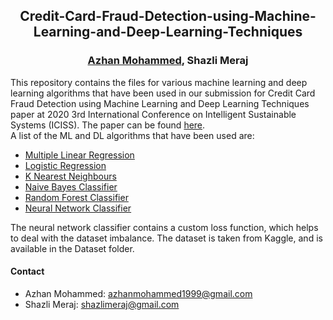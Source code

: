 <p style="text-align: center;"></p>
<span align="center"> <h2> Credit-Card-Fraud-Detection-using-Machine-Learning-and-Deep-Learning-Techniques </h2> </span>
<p style="text-align: center;"></p>
<span align="center"> <h3> <a href="https://azhanmohammed.netlify.app">Azhan Mohammed</a>, Shazli Meraj</h3> </span>


This repository contains the files for various machine learning and deep learning algorithms that have been used in our submission for Credit Card Fraud Detection using Machine Learning and Deep Learning Techniques paper at 2020 3rd International Conference on Intelligent Sustainable Systems (ICISS). The paper can be found [here](https://ieeexplore.ieee.org/abstract/document/9316002).  
A list of the ML and DL algorithms that have been used are:  
- [Multiple Linear Regression](https://github.com/sheikhazhanmohammed/Credit-Card-Fraud-Detection-using-Machine-Learning-and-Deep-Learning-Techniques/blob/main/Multiple%20Linear%20Regression.ipynb)
- [Logistic Regression](https://github.com/sheikhazhanmohammed/Credit-Card-Fraud-Detection-using-Machine-Learning-and-Deep-Learning-Techniques/blob/main/Logistic%20Regression%20Classifier.ipynb)
- [K Nearest Neighbours](https://github.com/sheikhazhanmohammed/Credit-Card-Fraud-Detection-using-Machine-Learning-and-Deep-Learning-Techniques/blob/main/K%20Nearest%20Neighbours.ipynb)
- [Naive Bayes Classifier](https://github.com/sheikhazhanmohammed/Credit-Card-Fraud-Detection-using-Machine-Learning-and-Deep-Learning-Techniques/blob/main/Gaussian%20Naive%20Bayes%20Classifier.ipynb)
- [Random Forest Classifier](https://github.com/sheikhazhanmohammed/Credit-Card-Fraud-Detection-using-Machine-Learning-and-Deep-Learning-Techniques/blob/main/Random%20Forest%20Classifier.ipynb)
- [Neural Network Classifier](https://github.com/sheikhazhanmohammed/Credit-Card-Fraud-Detection-using-Machine-Learning-and-Deep-Learning-Techniques/blob/main/Neural%20Network%20Classifier.ipynb)

The neural network classifier contains a custom loss function, which helps to deal with the dataset imbalance. The dataset is taken from Kaggle, and is available in the Dataset folder.

#### Contact

- Azhan Mohammed: azhanmohammed1999@gmail.com
- Shazli Meraj: shazlimeraj@gmail.com
